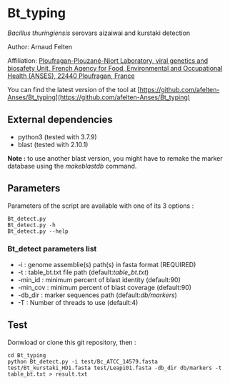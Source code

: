 # Bt_typing

*Bacillus thuringiensis* serovars aizaiwai and kurstaki detection


Author: Arnaud Felten

Affiliation: [Ploufragan-Plouzané-Niort Laboratory, viral genetics and biosafety Unit, French Agency for Food, Environmental and Occupational Health (ANSES), 22440 Ploufragan, France](https://www.anses.fr/en/content/ploufragan-plouzan%C3%A9-niort-laboratory)

You can find the latest version of the tool at [https://github.com/afelten-Anses/Bt_typing](https://github.com/afelten-Anses/Bt_typing)


## External dependencies

* python3 (tested with 3.7.9)
* blast (tested with 2.10.1) 

**Note :** to use another blast version, you might have to remake the marker database using the *makeblastdb* command. 


## Parameters

Parameters of the script are available with one of its 3 options :

	Bt_detect.py
	Bt_detect.py -h
	Bt_detect.py --help
	
### Bt_detect parameters list

* -i : genome assemblie(s) path(s) in fasta format (REQUIRED)
* -t : table_bt.txt file path (default:*table_bt.txt*)
* -min_id : minimum percent of blast identity (default:90)
* -min_cov : minimum percent of blast coverage (default:90)
* -db_dir : marker sequences path (default:*db/markers*)
* -T : Number of threads to use (default:4)

## Test

Donwload or clone this git repository, then :

	cd Bt_typing
	python Bt_detect.py -i test/Bc_ATCC_14579.fasta test/Bt_kurstaki_HD1.fasta test/Leapi01.fasta -db_dir db/markers -t table_bt.txt > result.txt
